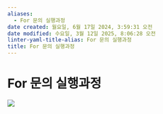 ```yaml
---
aliases:
  - For 문의 실행과정
date created: 월요일, 6월 17일 2024, 3:59:31 오전
date modified: 수요일, 3월 12일 2025, 8:06:28 오전
linter-yaml-title-alias: For 문의 실행과정
title: For 문의 실행과정
---
```


# For 문의 실행과정

![](https://i.imgur.com/a8Q2IOA.png)
